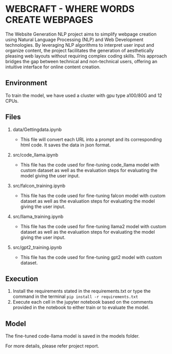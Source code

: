 # WEBCRAFT - WHERE WORDS CREATE WEBPAGES

The Website Generation NLP project aims to simplify webpage creation using Natural Language Processing (NLP) and Web Development technologies. By leveraging NLP algorithms to interpret user input and organize content, the project facilitates the generation of aesthetically pleasing web layouts without requiring complex coding skills. This approach bridges the gap between technical and non-technical users, offering an intuitive interface for online content creation.

## Environment
To train the model, we have used a cluster with gpu type a100/80G and 12 CPUs.

## Files
1. data/Gettingdata.ipynb
    - This file will convert each URL into a prompt and its corresponding html code. It saves the data in json format.
      
2. src/code_llama.ipynb
    - This file has the code used for fine-tuning code_llama model with custom dataset as well as the evaluation steps for evaluating the model giving the user input.

3. src/falcon_training.ipynb
    - This file has the code used for fine-tuning falcon model with custom dataset as well as the evaluation steps for evaluating the model giving the user input.

4. src/llama_training.ipynb
    - This file has the code used for fine-tuning llama2 model with custom dataset as well as the evaluation steps for evaluating the model giving the user input.

5. src/gpt2_training.ipynb
    - This file has the code used for fine-tuning gpt2 model with custom dataset.

## Execution
1. Install the requirements stated in the requirements.txt or type the command in the terminal 
```pip install -r requirements.txt```
2. Execute each cell in the jupyter notebook based on the comments provided in the notebook to either train or to evaluate the model.


## Model
The fine-tuned code-llama model is saved in the models folder.

For more details, please refer project report.
